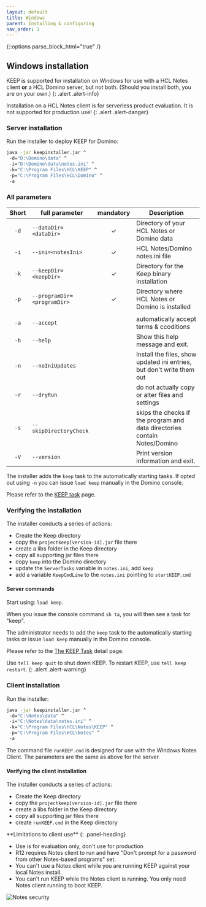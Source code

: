 ```yaml
---
layout: default
title: Windows
parent: Installing & configuring
nav_order: 1
---
```


{::options parse_block_html="true" /}

## Windows installation

KEEP is supported for installation on Windows for use with a HCL Notes client **or** a HCL Domino server, but not both. (Should you install both, you are on your own.)
{: .alert .alert-info}

Installation on a HCL Notes client is for serverless product evaluation. It is not supported for production use!
{: .alert .alert-danger}

### Server installation

Run the installer to deploy KEEP for Domino:

```bash
java -jar keepinstaller.jar ^
 -d="D:\Domino\data" ^
 -i="D:\Domino\data\notes.ini" ^
 -k="C:\Program Files\HCL\KEEP" ^
 -p="C:\Program Files\HCL\Domino" ^
 -a
```

### All parameters

| Short | full parameter              | mandatory | Description                                                                     |
| :---: | --------------------------- | :-------: | ------------------------------------------------------------------------------- |
| `-d`  | `--dataDir=<dataDir>`       |     ✓     | Directory of your HCL Notes or Domino data                                      |
| `-i`  | `--ini=<notesIni>`          |     ✓     | HCL Notes/Domino notes.ini file                                                 |
| `-k`  | `--keepDir=<keepDir>`       |     ✓     | Directory for the Keep binary installation                                      |
| `-p`  | `--programDir=<programDir>` |     ✓     | Directory where HCL Notes or Domino is installed                                |
|       |                             |           |
| `-a`  | `--accept`                  |           | automatically accept terms & ccoditions                                         |
| `-h`  | `--help`                    |           | Show this help message and exit.                                                |
| `-n`  | `--noIniUpdates`            |           | Install the files, show updated ini entries, but don't write them out           |
| `-r`  | `--dryRun`                  |           | do not actually copy or alter files and settings                                |
| `-s`  | `--skipDirectoryCheck`      |           | skips the checks if the program and data directories<br /> contain Notes/Domino |
| `-V`  | `--version`                 |           | Print version information and exit.                                             |

The installer adds the `keep` task to the automatically starting tasks. If opted out using `-n` you can issue `load keep` manually in the Domino console.

Please refer to the [KEEP task](../../../usingkeep/keeptask) page.

### Verifying the installation

The installer conducts a series of actions:

- Create the Keep directory
- copy the `projectkeep[version-id].jar` file there
- create a libs folder in the Keep directory
- copy all supporting jar files there
- copy `keep` into the Domino directory
- update the `ServerTasks` variable in `notes.ini`, add `keep`
- add a variable `KeepCmdLine` to the `notes.ini` pointing to `startKEEP.cmd`

#### Server commands

Start using: `load keep`.

When you issue the console command `sh ta`, you will then see a task for "keep".

The administrator needs to add the `keep` task to the automatically starting tasks or issue `load keep` manually in the Domino console.

Please refer to the [The KEEP Task](../../usingkeep/keeptask) detail page.

Use `tell keep quit` to shut down KEEP. To restart KEEP, use `tell keep restart`.
{: .alert .alert-warning}

### Client installation

Run the installer:

```bash
java -jar keepinstaller.jar ^
 -d="C:\Notes\data" ^
 -i="C:\Notes\data\notes.ini" ^
 -k="C:\Program Files\HCL\Notes\KEEP" ^
 -p="C:\Program Files\HCL\Notes" ^
 -a
```

The command file `runKEEP.cmd` is designed for use with the Windows Notes Client. The parameters are the same as above for the server.

#### Verifying the client installation

The installer conducts a series of actions:

- Create the Keep directory
- copy the `projectkeep[version-id].jar` file there
- create a libs folder in the Keep directory
- copy all supporting jar files there
- create `runKEEP.cmd` in the Keep directory

<div class="panel panel-danger">
**Limitations to client use**
{: .panel-heading}
<div class="panel-body">

- Use is for evaluation only, don't use for production
- R12 requires Notes client to run and have "Don't prompt for a password from other Notes-based programs" set.
- You can't use a Notes client while you are running KEEP against your local Notes install.
- You can't run KEEP while the Notes client is running. You only need Notes client running to boot KEEP.

![Notes security](../assets/images/NotesSecurity.png)

</div></div>
